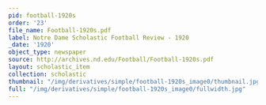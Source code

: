 ```yaml
---
pid: football-1920s
order: '23'
file_name: Football-1920s.pdf
label: Notre Dame Scholastic Football Review - 1920
_date: '1920'
object_type: newspaper
source: http://archives.nd.edu/Football/Football-1920s.pdf
layout: scholastic_item
collection: scholastic
thumbnail: "/img/derivatives/simple/football-1920s_image0/thumbnail.jpg"
full: "/img/derivatives/simple/football-1920s_image0/fullwidth.jpg"
---
```

